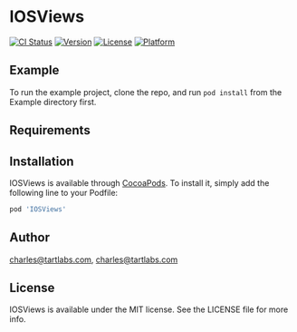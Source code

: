 # IOSViews

[![CI Status](https://img.shields.io/travis/charles@tartlabs.com/IOSViews.svg?style=flat)](https://travis-ci.org/charles@tartlabs.com/IOSViews)
[![Version](https://img.shields.io/cocoapods/v/IOSViews.svg?style=flat)](https://cocoapods.org/pods/IOSViews)
[![License](https://img.shields.io/cocoapods/l/IOSViews.svg?style=flat)](https://cocoapods.org/pods/IOSViews)
[![Platform](https://img.shields.io/cocoapods/p/IOSViews.svg?style=flat)](https://cocoapods.org/pods/IOSViews)

## Example

To run the example project, clone the repo, and run `pod install` from the Example directory first.

## Requirements

## Installation

IOSViews is available through [CocoaPods](https://cocoapods.org). To install
it, simply add the following line to your Podfile:

```ruby
pod 'IOSViews'
```

## Author

charles@tartlabs.com, charles@tartlabs.com

## License

IOSViews is available under the MIT license. See the LICENSE file for more info.
